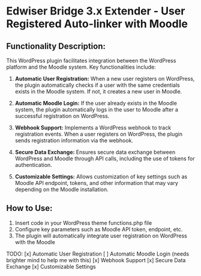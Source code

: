 # Edwiser Bridge 3.x Extender - User Registered Auto-linker with Moodle

## Functionality Description:

This WordPress plugin facilitates integration between the WordPress platform and the Moodle system. Key functionalities include:

1. **Automatic User Registration:** When a new user registers on WordPress, the plugin automatically checks if a user with the same credentials exists in the Moodle system. If not, it creates a new user in Moodle.

2. **Automatic Moodle Login:** If the user already exists in the Moodle system, the plugin automatically logs in the user to Moodle after a successful registration on WordPress.

3. **Webhook Support:** Implements a WordPress webhook to track registration events. When a user registers on WordPress, the plugin sends registration information via the webhook.

4. **Secure Data Exchange:** Ensures secure data exchange between WordPress and Moodle through API calls, including the use of tokens for authentication.

5. **Customizable Settings:** Allows customization of key settings such as Moodle API endpoint, tokens, and other information that may vary depending on the Moodle installation.

## How to Use:

1. Insert code in your WordPress theme functions.php file
2. Configure key parameters such as Moodle API token, endpoint, etc.
3. The plugin will automatically integrate user registration on WordPress with the Moodle

TODO:
[x] Automatic User Registration 
[ ] Automatic Moodle Login (needs brighter mind to help me with this)
[x] Webhook Support
[x] Secure Data Exchange
[x] Customizable Settings
